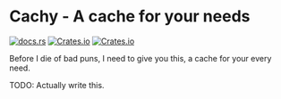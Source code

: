 # Cachy - A cache for your needs
[![docs.rs](https://docs.rs/cachy/badge.svg)]()
[![Crates.io](https://img.shields.io/crates/v/cachy.svg)]() [![Crates.io](https://img.shields.io/crates/d/cachy.svg)]()

Before I die of bad puns, I need to give you this, a cache for your every need.

TODO: Actually write this.
<!-- MAYBE: Expand domain to loading in general? -->
